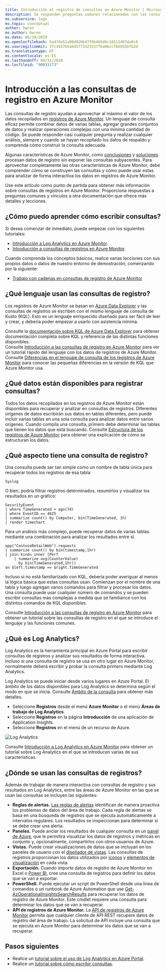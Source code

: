 ```yaml
---
title: Introducción al registro de consultas en Azure Monitor | Microsoft Docs
description: Se responden preguntas comunes relacionadas con las consultas de registro y ayuda a comenzar a usarlas.
ms.subservice: logs
ms.topic: conceptual
author: bwren
ms.author: bwren
ms.date: 06/19/2019
ms.openlocfilehash: 5a47de51a90d926b47f6b465d6c10111407da9c6
ms.sourcegitcommit: 3fc3457b5a6d5773323237f6a06ccfb6955bfb2d
ms.translationtype: HT
ms.contentlocale: es-ES
ms.lasthandoff: 09/11/2020
ms.locfileid: "90033173"
---
```

# <a name="overview-of-log-queries-in-azure-monitor"></a>Introducción a las consultas de registro en Azure Monitor
Las consultas de registro ayudan a aprovechar al máximo el valor de los datos recopilados en [registros de Azure Monitor](../platform/data-platform-logs.md). Un lenguaje de consulta eficaz permite combinar datos de varias tablas, agregar grandes conjuntos de datos y realizar operaciones complejas con una mínima cantidad de código. Se puede responder casi cualquier pregunta y realizar cualquier análisis, siempre y cuando se hayan recopilado los datos de respaldo y comprenda cómo construir la consulta adecuada.

Algunas características de Azure Monitor, como [conclusiones](../insights/insights-overview.md) y [soluciones](../monitor-reference.md) procesan datos de registro sin exponer las consultas subyacentes. Para aprovechar completamente las otras características de Azure Monitor, debe comprender cómo se construyen las consultas y cómo puede usar estas para analizar de forma interactiva los datos en registros de Azure Monitor.

Use este artículo como punto de partida para obtener más información sobre consultas de registros en Azure Monitor. Proporciona respuestas a preguntas comunes y vínculos a otra documentación que ofrece más detalles y lecciones.

## <a name="how-can-i-learn-how-to-write-queries"></a>¿Cómo puedo aprender cómo escribir consultas?
Si desea comenzar de inmediato, puede empezar con los siguientes tutoriales:

- [Introducción a Log Analytics en Azure Monitor](get-started-portal.md).
- [Introducción a consultas de registros en Azure Monitor](get-started-queries.md).

Cuando comprenda los conceptos básicos, realice varias lecciones con sus propios datos o datos de nuestro entorno de demostración, comenzando por la siguiente: 

- [Trabajo con cadenas en consultas de registro de Azure Monitor](string-operations.md)
 
## <a name="what-language-do-log-queries-use"></a>¿Qué lenguaje usan las consultas de registro?
Los registros de Azure Monitor se basan en [Azure Data Explorer](/azure/data-explorer) y las consultas de registros se escriben con el mismo lenguaje de consulta de Kusto (KQL). Esto es un lenguaje enriquecido diseñado para ser fácil de leer y crear, y debería poder empezar a usarlo con asistencia mínima.

Consulte la [documentación sobre KQL de Azure Data Explorer](/azure/kusto/query) para obtener documentación completa sobre KQL y referencia de las distintas funciones disponibles.<br>
Consulte [Introducción a las consultas de registro en Azure Monitor](get-started-queries.md) para ver un tutorial rápido del lenguaje con los datos de registros de Azure Monitor.
Consulte [Diferencias en el lenguaje de consulta de los registros de Azure Monitor](data-explorer-difference.md) para conocer las pequeñas diferencias en la versión de KQL que Azure Monitor usa.

## <a name="what-data-is-available-to-log-queries"></a>¿Qué datos están disponibles para registrar consultas?
Todos los datos recopilados en los registros de Azure Monitor están disponibles para recuperar y analizar en consultas de registros. Diferentes orígenes de datos escribirán sus datos en tablas diferentes, pero puede incluir varias tablas en una sola consulta para analizar datos entre varios orígenes. Cuando compila una consulta, primero debe determinar las tablas que tienen los datos que está buscando. Consulte [Estructura de los registros de Azure Monitor](logs-structure.md) para obtener una explicación de cómo se estructuran los datos.

## <a name="what-does-a-log-query-look-like"></a>¿Qué aspecto tiene una consulta de registro?
Una consulta puede ser tan simple como un nombre de tabla única para recuperar todos los registros de esa tabla:

```Kusto
Syslog
```

O bien, podría filtrar registros determinados, resumirlos y visualizar los resultados en un gráfico:

```
SecurityEvent
| where TimeGenerated > ago(7d)
| where EventID == 4625
| summarize count() by Computer, bin(TimeGenerated, 1h)
| render timechart 
```

Para un análisis más complejo, puede recuperar datos de varias tablas mediante una combinación para analizar los resultados entre sí.

```Kusto
app("ContosoRetailWeb").requests
| summarize count() by bin(timestamp,1hr)
| join kind= inner (Perf
    | summarize avg(CounterValue) 
      by bin(TimeGenerated,1hr))
on $left.timestamp == $right.TimeGenerated
```
Incluso si no está familiarizado con KQL, debería poder averiguar al menos la lógica básica que estas consultas usan. Comienzan por el nombre de una tabla y luego agregan varios comandos para filtrar y procesar los datos. Una consulta puede usar cualquier número de comandos y se pueden escribir consultas más complejas a medida que se familiarice con los distintos comandos de KQL disponibles.

Consulte [Introducción a las consultas de registro en Azure Monitor](get-started-queries.md) para obtener un tutorial sobre las consultas de registro en el que se introduce el lenguaje y las funciones comunes.<br>


## <a name="what-is-log-analytics"></a>¿Qué es Log Analytics?
Log Analytics es la herramienta principal en Azure Portal para escribir consultas de registros y analizar sus resultados de forma interactiva. Incluso si una consulta de registro se usa en otro lugar en Azure Monitor, normalmente deberá escribir y probar la consulta primero mediante Log Analytics.

Log Analytics se puede iniciar desde varios lugares en Azure Portal. El ámbito de los datos disponibles para Log Analytics se determina según el modo en que se inicia. Consulte [Ámbito de la consulta](scope.md) para obtener más detalles.

- Seleccione **Registros** desde el menú **Azure Monitor** o el menú **Áreas de trabajo de Log Analytics**.
- Seleccione **Registros** en la página **Introducción** de una aplicación de Application Insights.
- Seleccione **Registros** en el menú de un recurso de Azure.

![Log Analytics](media/log-query-overview/log-analytics.png)

Consulte [Introducción a Log Analytics en Azure Monitor](get-started-portal.md) para obtener un tutorial sobre Log Analytics en el que se introducen varias de sus características.

## <a name="where-else-are-log-queries-used"></a>¿Dónde se usan las consultas de registros?
Además de trabajar de manera interactiva con consultas de registro y sus resultados en Log Analytics, entre las áreas de Azure Monitor en las que se usan las consultas se incluyen las siguientes:

- **Reglas de alertas.** [Las reglas de alertas](../platform/alerts-overview.md) identifican de manera proactiva los problemas de datos del área de trabajo.  Cada regla de alertas se basa en una búsqueda de registros que se ejecuta automáticamente a intervalos regulares.  Los resultados se inspeccionan para determinar si se debe crear una alerta.
- **Paneles.** Puede anclar los resultados de cualquier consulta en un [panel de Azure](../learn/tutorial-logs-dashboards.md), que le permitirá visualizar los datos de registros y métricas en conjunto y, opcionalmente, compartirlos con otros usuarios de Azure.
- **Vistas.**  Puede crear visualizaciones de datos que se incluyan en los paneles de usuario con el [diseñador de vistas](../platform/view-designer.md).  Las consultas de registros proporcionan los datos utilizados por [iconos](../platform/view-designer-tiles.md) y [elementos de visualización](../platform/view-designer-parts.md) en cada vista.  
- **Exportación.**  Cuando importe datos de registro de Azure Monitor en Excel o [Power BI](../platform/powerbi.md), cree una consulta de registros para definir los datos que se van a exportar.
- **PowerShell.** Puede ejecutar un script de PowerShell desde una línea de comandos o un runbook de Azure Automation que use [Get-AzOperationalInsightsSearchResults](/powershell/module/az.operationalinsights/get-azoperationalinsightssearchresult) para recuperar los datos de registro de Azure Monitor.  Este cmdlet requiere una consulta para determinar los datos que se van a recuperar.
- **API de registros de Azure Monitor.**  La [API de registros de Azure Monitor](https://dev.loganalytics.io) permite que cualquier cliente de API REST recupere datos de registro del área de trabajo.  La solicitud de API incluye una consulta que se ejecuta en Azure Monitor para determinar los datos que se van a recuperar.


## <a name="next-steps"></a>Pasos siguientes
- Realice un [tutorial sobre el uso de Log Analytics en Azure Portal](get-started-portal.md).
- Realice un [tutorial sobre cómo escribir consultas](get-started-queries.md).

